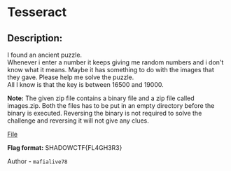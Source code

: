 
# Tesseract
## Description:
I found an ancient puzzle. <br>
Whenever i enter a number it keeps giving me random numbers and i don't know what it means. Maybe it has something to do with the images that they gave. Please help me solve the puzzle. <br> 
All I know is that the key is between 16500 and 19000.

**Note:** The given zip file contains a binary file and a zip file called images.zip. Both the files has to be put in an empty directory before the binary is executed. Reversing the binary is not required to solve the challenge and reversing it will not give any clues.

[File](https://drive.google.com/file/d/1qG9DCfmjyCot5-4zMDPiR-Y3OGMetxcg/view?usp=sharing)

**Flag format:** SHADOWCTF{FL4GH3R3}

Author - `mafialive78`

